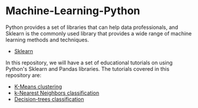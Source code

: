 # Machine-Learning-Python
Python provides a set of libraries that can help data professionals, and Sklearn is the commonly used library that provides a wide range of machine learning methods and techniques.

+ [Sklearn](https://scikit-learn.org/stable/)


In this repository, we will have a set of educational tutorials on using Python's Sklearn and Pandas libraries. The tutorials covered in this repository are:

+ [K-Means clustering](https://github.com/AEEldin/K-means)
+ [k-Nearest Neighbors classification](https://github.com/AEEldin/K-Nearest-Neighbors)
+ [Decision-trees classification](https://)
